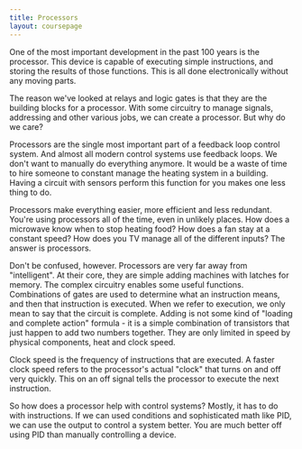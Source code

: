 ```yaml
---
title: Processors
layout: coursepage
---
```


One of the most important development in the past 100 years is the processor. This device is capable of executing simple instructions, and storing the results of those functions. This is all done electronically without any moving parts.

The reason we've looked at relays and logic gates is that they are the building blocks for a processor. With some circuitry to manage signals, addressing and other various jobs, we can create a processor. But why do we care?

Processors are the single most important part of a feedback loop control system. And almost all modern control systems use feedback loops. We don't want to manually do everything anymore. It would be a waste of time to hire someone to constant manage the heating system in a building. Having a circuit with sensors perform this function for you makes one less thing to do.

Processors make everything easier, more efficient and less redundant. You're using processors all of the time, even in unlikely places. How does a microwave know when to stop heating food? How does a fan stay at a constant speed? How does you TV manage all of the different inputs? The answer is processors.

Don't be confused, however. Processors are very far away from "intelligent". At their core, they are simple adding machines with latches for memory. The complex circuitry enables some useful functions. Combinations of gates are used to determine what an instruction means, and then that instruction is executed. When we refer to execution, we only mean to say that the circuit is complete. Adding is not some kind of "loading and complete action" formula - it is a simple combination of transistors that just happen to add two numbers together. They are only limited in speed by physical components, heat and clock speed.

Clock speed is the frequency of instructions that are executed. A faster clock speed refers to the processor's actual "clock" that turns on and off very quickly. This on an off signal tells the processor to execute the next instruction.

So how does a processor help with control systems? Mostly, it has to do with instructions. If we can used conditions and sophisticated math like PID, we can use the output to control a system better. You are much better off using PID than manually controlling a device.
